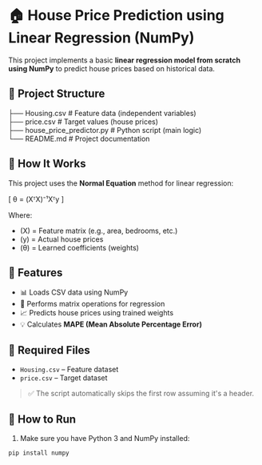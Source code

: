 # 🏠 House Price Prediction using Linear Regression (NumPy)

This project implements a basic **linear regression model from scratch using NumPy** to predict house prices based on historical data.

## 📂 Project Structure

├── Housing.csv # Feature data (independent variables)<br>
├── price.csv # Target values (house prices)<br>
├── house_price_predictor.py # Python script (main logic)<br>
└── README.md # Project documentation


## 🚀 How It Works

This project uses the **Normal Equation** method for linear regression:

\[
θ = (XᵀX)⁻¹Xᵀy
\]

Where:
- \(X\) = Feature matrix (e.g., area, bedrooms, etc.)
- \(y\) = Actual house prices
- \(θ\) = Learned coefficients (weights)

## 🧠 Features

- 📊 Loads CSV data using NumPy
- 🧮 Performs matrix operations for regression
- 📈 Predicts house prices using trained weights
- 💡 Calculates **MAPE (Mean Absolute Percentage Error)**

## 📄 Required Files

- `Housing.csv` – Feature dataset 
- `price.csv` – Target dataset

> ✅ The script automatically skips the first row assuming it's a header.

## 🔧 How to Run

1. Make sure you have Python 3 and NumPy installed:

```bash
pip install numpy
